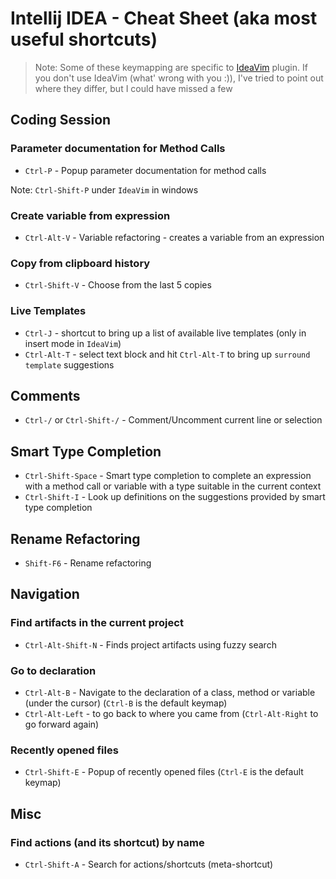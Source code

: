 # Intellij IDEA - Cheat Sheet (aka most useful shortcuts)

> Note: Some of these keymapping are specific to [IdeaVim](http://plugins.jetbrains.com/plugin/?id=164) plugin. If you don't use IdeaVim (what' wrong with you :)), I've tried to point out where they differ, but I could have missed a few

## Coding Session

### Parameter documentation for Method Calls

  * `Ctrl-P` - Popup parameter documentation for method calls

Note: `Ctrl-Shift-P` under `IdeaVim` in windows

### Create variable from expression 

  * `Ctrl-Alt-V` - Variable refactoring - creates a variable from an expression

### Copy from clipboard history

  * `Ctrl-Shift-V` - Choose from the last 5 copies

### Live Templates

  * `Ctrl-J` - shortcut to bring up a list of available live templates (only in insert mode in `IdeaVim`)
  * `Ctrl-Alt-T` - select text block and hit `Ctrl-Alt-T` to bring up `surround template` suggestions

## Comments
  * `Ctrl-/` or `Ctrl-Shift-/` - Comment/Uncomment current line or selection

## Smart Type Completion

  * `Ctrl-Shift-Space` - Smart type completion to complete an expression with a method call or variable with a type suitable in the current context
  * `Ctrl-Shift-I` - Look up definitions on the suggestions provided by smart type completion

## Rename Refactoring
  * `Shift-F6` - Rename refactoring

## Navigation

### Find artifacts in the current project

  * `Ctrl-Alt-Shift-N` - Finds project artifacts using fuzzy search

### Go to declaration

  * `Ctrl-Alt-B` - Navigate to the declaration of a class, method or variable (under the cursor) (`Ctrl-B` is the default keymap)
  * `Ctrl-Alt-Left` - to go back to where you came from (`Ctrl-Alt-Right` to go forward again)

### Recently opened files

  * `Ctrl-Shift-E` - Popup of recently opened files (`Ctrl-E` is the default keymap)

## Misc

### Find actions (and its shortcut) by name

  * `Ctrl-Shift-A` - Search for actions/shortcuts (meta-shortcut)



